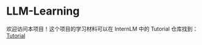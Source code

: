 # LLM-Learning

欢迎访问本项目！这个项目的学习材料可以在 InternLM 中的 Tutorial 仓库找到：[Tutorial](https://github.com/InternLM/Tutorial)
